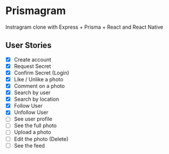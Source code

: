 # Prismagram

Instragram clone with Express + Prisma + React and React Native

## User Stories

- [x] Create account
- [x] Request Secret
- [x] Confirm Secret (Login)
- [x] Like / Unlike a photo
- [x] Comment on a photo
- [x] Search by user
- [x] Search by location
- [x] Follow User
- [x] Unfollow User
- [ ] See user profile
- [ ] See the full photo
- [ ] Upload a photo
- [ ] Edit the photo (Delete)
- [ ] See the feed
